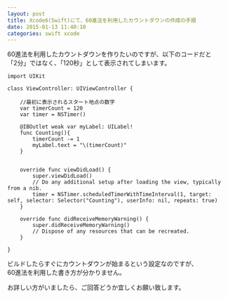 ```yaml
---
layout: post
title: Xcode6(Swift)にて、60進法を利用したカウントダウンの作成の手順
date: 2015-01-13 11:40:10
categories: swift xcode
---
```

<p>60進法を利用したカウントダウンを作りたいのですが、以下のコードだと<br>
「2分」ではなく、「120秒」として表示されてしまいます。</p>

<pre class="lang-js prettyprint-override"><code>import UIKit

class ViewController: UIViewController {

    //最初に表示されるスタート地点の数字
    var timerCount = 120
    var timer = NSTimer()

    @IBOutlet weak var myLabel: UILabel!
    func Counting(){
        timerCount -= 1
        myLabel.text = "\(timerCount)"
    }


    override func viewDidLoad() {
        super.viewDidLoad()
        // Do any additional setup after loading the view, typically from a nib. 
        timer = NSTimer.scheduledTimerWithTimeInterval(1, target: self, selector: Selector("Counting"), userInfo: nil, repeats: true)
    }

    override func didReceiveMemoryWarning() {
        super.didReceiveMemoryWarning()
        // Dispose of any resources that can be recreated.
    }

}
</code></pre>



<p>ビルドしたらすぐにカウントダウンが始まるという設定なのですが、<br>
60進法を利用した書き方が分かりません。</p>

<p>お詳しい方がいましたら、ご回答どうか宜しくお願い致します。</p>
